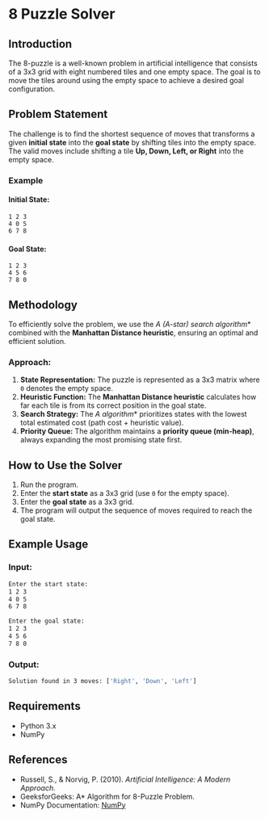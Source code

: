 # 8 Puzzle Solver

## Introduction
The 8-puzzle is a well-known problem in artificial intelligence that consists of a 3x3 grid with eight numbered tiles and one empty space. The goal is to move the tiles around using the empty space to achieve a desired goal configuration.

## Problem Statement
The challenge is to find the shortest sequence of moves that transforms a given **initial state** into the **goal state** by shifting tiles into the empty space. The valid moves include shifting a tile **Up, Down, Left, or Right** into the empty space.

### Example
#### **Initial State:**
```
1 2 3
4 0 5
6 7 8
```
#### **Goal State:**
```
1 2 3
4 5 6
7 8 0
```

## Methodology
To efficiently solve the problem, we use the **A* (A-star) search algorithm** combined with the **Manhattan Distance heuristic**, ensuring an optimal and efficient solution.

### **Approach:**
1. **State Representation:** The puzzle is represented as a 3x3 matrix where `0` denotes the empty space.
2. **Heuristic Function:** The **Manhattan Distance heuristic** calculates how far each tile is from its correct position in the goal state.
3. **Search Strategy:** The **A* algorithm** prioritizes states with the lowest total estimated cost (path cost + heuristic value).
4. **Priority Queue:** The algorithm maintains a **priority queue (min-heap)**, always expanding the most promising state first.

## How to Use the Solver
1. Run the program.
2. Enter the **start state** as a 3x3 grid (use `0` for the empty space).
3. Enter the **goal state** as a 3x3 grid.
4. The program will output the sequence of moves required to reach the goal state.

## Example Usage
### **Input:**
```bash
Enter the start state:
1 2 3
4 0 5
6 7 8

Enter the goal state:
1 2 3
4 5 6
7 8 0
```

### **Output:**
```bash
Solution found in 3 moves: ['Right', 'Down', 'Left']
```

## Requirements
- Python 3.x
- NumPy

## References
- Russell, S., & Norvig, P. (2010). *Artificial Intelligence: A Modern Approach*.
- GeeksforGeeks: A* Algorithm for 8-Puzzle Problem.
- NumPy Documentation: [NumPy](https://numpy.org/)

